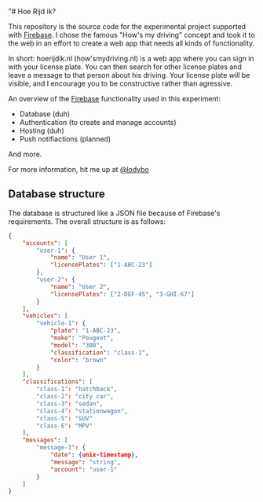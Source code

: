 "# Hoe Rijd ik?

This repository is the source code for the experimental project supported with [Firebase](https://firebase.google.com).
I chose the famous "How's my driving" concept and took it to the web in an effort to create a web app that needs all kinds of functionality.

In short: hoerijdik.nl (how'smydriving.nl) is a web app where you can sign in with your license plate. You can then search for other license plates and leave a message to that person about his driving.
Your license plate *will* be visible, and I encourage you to be constructive rather than agressive.

An overview of the [Firebase](https://firebase.google.com) functionality used in this experiment:
* Database (duh)
* Authentication (to create and manage accounts)
* Hosting (duh)
* Push notifiactions (planned)

And more.

For more information, hit me up at [@lodybo](https://www.twitter.com/lodybo)

## Database structure
The database is structured like a JSON file because of Firebase's requirements. The overall structure is as follows:
````json
{
    "accounts": [
        "user-1": {
            "name": "User 1",
            "licensePlates": ["1-ABC-23"]   
        },
        "user-2": {
            "name": "User 2",
            "licensePlates": ["2-DEF-45", "3-GHI-67"]
        }
    ],
    "vehicles": [
        "vehicle-1": {
            "plate": "1-ABC-23",
            "make": "Peugeot",
            "model": "308",
            "classification": "class-1",
            "color": "brown"
        }
    ],
    "classifications": [
        "class-1": "hatchback",
        "class-2": "city car",
        "class-3": "sedan",
        "class-4": "stationwagon",
        "class-5": "SUV"
        "class-6": "MPV"
    ],
    "messages": [
        "message-1": {
            "date": {unix-timestamp},
            "message": "string",
            "account": "user-1"
        }
    ]
}
````